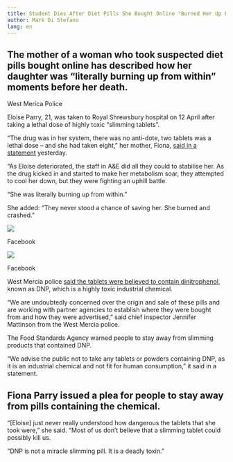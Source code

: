 ```yaml
---
title: Student Dies After Diet Pills She Bought Online "Burned Her Up From Within"
author: Mark Di Stefano
lang: en
---
```


## The mother of a woman who took suspected diet pills bought online has described how her daughter was “literally burning up from within” moments before her death.

West Merica Police

Eloise Parry, 21, was taken to Royal Shrewsbury hospital on 12 April after taking a lethal dose of highly toxic “slimming tablets”.

“The drug was in her system, there was no anti-dote, two tablets was a lethal dose – and she had taken eight,” her mother, Fiona, [said in a statement] yesterday.

“As Eloise deteriorated, the staff in A&E did all they could to stabilise her. As the drug kicked in and started to make her metabolism soar, they attempted to cool her down, but they were fighting an uphill battle.

“She was literally burning up from within.”

She added: “They never stood a chance of saving her. She burned and crashed.”

![][1]

Facebook

![][2]

Facebook

West Mercia police [said the tablets were believed to contain dinitrophenol], known as DNP, which is a highly toxic industrial chemical.

“We are undoubtedly concerned over the origin and sale of these pills and are working with partner agencies to establish where they were bought from and how they were advertised,” said chief inspector Jennifer Mattinson from the West Mercia police.

The Food Standards Agency warned people to stay away from slimming products that contained DNP.

“We advise the public not to take any tablets or powders containing DNP, as it is an industrial chemical and not fit for human consumption,” it said in a statement.

## Fiona Parry issued a plea for people to stay away from pills containing the chemical.

“\[Eloise\] just never really understood how dangerous the tablets that she took were,” she said. “Most of us don’t believe that a slimming tablet could possibly kill us.

“DNP is not a miracle slimming pill. It is a deadly toxin.”

  [said in a statement]: https://www.westmercia.police.uk/article/9501/A-tribute-to-Eloise-Aimee-Parry-written-by-her-mother-Fiona-Parry
  [1]: http://ak-hdl.buzzfed.com/static/2015-04/21/5/enhanced/webdr12/grid-cell-2501-1429608056-15.jpg
  [2]: http://ak-hdl.buzzfed.com/static/2015-04/21/5/enhanced/webdr12/grid-cell-2501-1429608057-18.jpg
  [said the tablets were believed to contain dinitrophenol]: https://www.westmercia.police.uk/article/9500/Warning-Issued-As-Shrewsbury-Woman-Dies-After-Taking-Suspected-Diet-Pills
